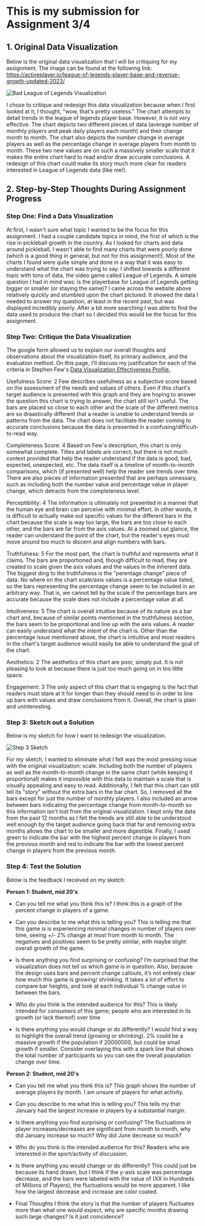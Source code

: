 # This is my submission for Assignment 3/4


## 1. Original Data Visualization

Below is the original data visualization that I will be critiquing for my assignment. The image can be found at the following link: 
https://activeplayer.io/league-of-legends-player-base-and-revenue-growth-updated-2023/


![Bad League of Legends Visualization](LoL_Visualization_Bad.png)


I chose to critique and redesign this data visualization because when I first looked at it, I thought, "wow, that's pretty useless." The chart attempts to detail trends in the league of legends player base. However, it is not very effective. The chart depicts two different pieces of data (average number of monthly players and peak daily players each month) and their change month to month. The chart also depicts the number change in average players as well as the percentage change in average players from month to month. These two new values are on such a massively smaller scale that it makes the entire chart hard to read and/or draw accurate conclusions. A redesign of this chart could make its story much more clear for readers interested in League of Legends data (like me!). 


## 2. Step-by-Step Thoughts During Assignment Progress


### Step One: Find a Data Visualization

At first, I wasn't sure what topic I wanted to be the focus for this assignment. I had a couple candidate topics in mind, the first of which is the rise in pickleball growth in the country. As I looked for charts and data around pickleball, I wasn't able to find many charts that were poorly done (which is a good thing in general, but not for this assignment!). Most of the charts I found were quite simple and done in a way that it was easy to understand what the chart was trying to say. I shifted towards a different topic with tons of data, the video game called League of Legends. A simple question I had in mind was: is the playerbase for League of Legends getting bigger or smaller (or staying the same)? I came across the website above relatively quickly and stumbled upon the chart pictured. It showed the data I needed to answer my question, at least in the recent past, but was displayed incredibly poorly. After a bit more searching I was able to find the data used to produce the chart so I decided this would be the focus for this assignment.


### Step Two: Critique the Data Visualization

The google form allowed us to explain our overall thoughts and observations about the visualization itself, its primary audience, and the evaluation method. On this page, I'll discuss my justification for each of the criteria in Stephen Few's [Data Visualization Effectiveness Profile.](http://www.perceptualedge.com/articles/visual_business_intelligence/data_visualization_effectiveness_profile.pdf)

Usefulness Score: 2
Few describes usefulness as a subjective score based on the assessment of the needs and values of others. Even if this chart's target audience is presented with this graph and they are hoping to answer the question this chart is trying to answer, the chart still isn't useful. The bars are placed so close to each other and the scale of the different metrics are so draastically different that a reader is unable to understand trends or patterns from the data. The chart does not facilitate the reader coming to accurate conclusions because the data is presented in a confusing/difficult-to-read way.

Completeness Score: 4
Based on Few's description, this chart is only somewhat complete. Titles and labels are correct, but there is not much context provided that help the reader understand if the data is good, bad, expected, unexpected, etc. The data itself is a timeline of month-to-month comparisons, which (if presented well) help the reader see trends over time. There are also pieces of information presented that are perhaps unnessary, such as including both the number value and percentage value in player change, which detracts from the completeness level.

Perceptibility: 4
The information is ultimately not presented in a manner that the human eye and brain can perceive with minimal effort. In other words, it is difficult to actually make out specific values for the different bars in the chart because the scale is way too large, the bars are too close to each other, and the bars are far from the axis values. At a zoomed out glance, the reader can understand the point of the chart, but the reader's eyes must move around too much to discern and align numbers with bars.

Truthfulness: 5
For the most part, the chart is truthful and represents what it claims. The bars are proportioned and, though difficult to read, they are created to scale given the axis values and the values in the inherent data. The biggest ding to the truthfulness is the "perentage change" piece of data. No where on the chart scale/axis values is a percentage value listed, so the bars representing the percentage change seem to be included in an arbitrary way. That is, we cannot tell by the scale if the percentage bars are accurate because the scale does not include a percentage value at all.

Intuitiveness: 5
The chart is overall intuitive because of its nature as a bar chart and, because of similar points mentioned in the truthfulness section, the bars seem to be proportional and line up with the axis values. A reader can easily understand what the _intent_ of the chart is. Other than the percentage issue mentioned above, the chart is intiuitive and most readers in the chart's target audience would easily be able to understand the goal of the chart.

Aesthetics: 2
The aesthetics of this chart are poor, simply put. It is not pleasing to look at because there is just too much going on in too little space. 

Engagement: 3
The only aspect of this chart that is engaging is the fact that readers must stare at it for longer than they should need to in order to line up bars with values and draw conclusions from it. Overall, the chart is plain and uninteresting.


### Step 3: Sketch out a Solution

Below is my sketch for how I want to redesign the visualization.


![Step 3 Sketch](Assignment3Sketch.jpg)


For my sketch, I wanted to eliminate what I felt was the most pressing issue with the original visualization: scale. Including both the number of players as well as the month-to-month change in the same chart (while keeping it proportional) makes it impossible with this data to maintain a scale that is visually appealing and easy to read. Additionally, I felt that this chart can still tell its "story" without the extra bars in the bar chart. So, I removed all the bars except for just the number of monthly players. I also included an arrow between bars indicating the percentage change from month-to-month so this information isn't lost from the original visualization. I kept only the data from the past 12 months as I felt the trends are still able to be understood well enough by the target audience going back that far and removing extra months allows the chart to be smaller and more digestible. Finally, I used green to indicate the bar with the highest percent change in players from the previous month and red to indicate the bar with the lowest percent change in players from the previous month.


### Step 4: Test the Solution

Below is the feedback I received on my sketch:

**Person 1: Student, mid 20's**

- Can you tell me what you think this is?
I think this is a graph of the percent change in players of a game.

- Can you describe to me what this is telling you?
This is telling me that this game is is experiencing minimal changes in number of players over time, seeing +/- 2% change at most from month to month. The negatives and positives seem to be pretty similar, with maybe slight overall growth of the game.

- Is there anything you find surprising or confusing?
I’m surprised that the visualization does not tell us which game is in question. Also, because the design uses bars and percent change callouts, it’s not entirely clear how much this game is growing/ shrinking. It takes a lot of effort to compare bar heights, and look at each individual % change value in between the bars. 

- Who do you think is the intended audience for this?
This is likely intended for consumers of this game; people who are interested in its growth (or lack thereof) over time

- Is there anything you would change or do differently?
I would find a way to highlight the overall trend (growing or shrinking). 2% could be a massive growth if the population if 20000000, but could be small growth if smaller. Consider overlaying this with a spark line that shows the total number of participants so you can see the overall population change over time. 

**Person 2: Student, mid 20's**

- Can you tell me what you think this is?
This graph shows the number of average players by month. I am unsure of players for what activity. 

- Can you describe to me what this is telling you?
This tells my that January had the largest increase in players by a substantial margin. 

- Is there anything you find surprising or confusing?
The fluctuations in player increases/decreases are significant from month to month, why did January increase so much? Why did June decrease so much?

- Who do you think is the intended audience for this?
Readers who are interested in the sport/activity of discussion.

- Is there anything you would change or do differently?
This could just be because its hand drawn, but I think if the y-axis scale was percentage decrease, and the bars were labeled with the value of (XX in Hundreds of Millions of Players), the fluctuations would be more apparent. I like how the largest decrease and increase are color coated.

- Final Thoughts
I think the story is that the number of players fluctuates more than what one would expect, why are specific months drawing such large changes? Is it just coincidence?
